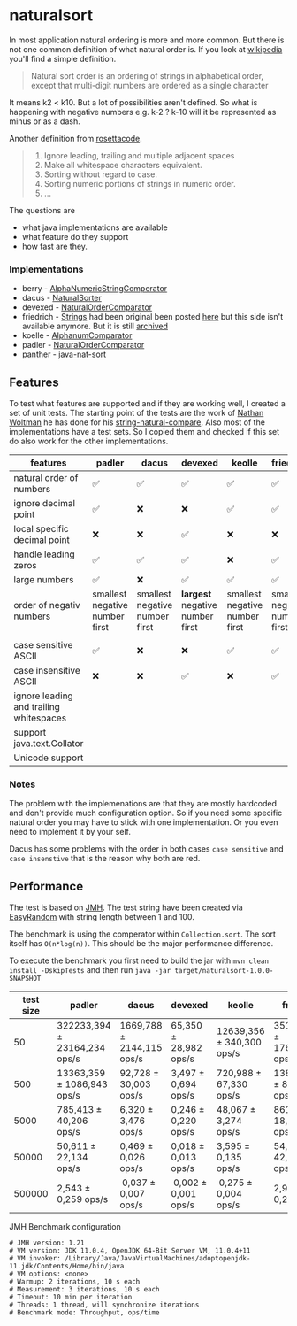 # naturalsort

In most application natural ordering is more and more common. But there is not one common definition of what 
natural order is. If you look at [wikipedia][11] you'll find a simple definition. 
> Natural sort order is an ordering of strings in alphabetical order, except that multi-digit numbers are ordered as a single character

It means k2 < k10. But a lot of possibilities aren't defined. So what is happening with negative numbers 
e.g. k-2 ? k-10 will it be represented as minus or as a dash.

Another definition from [rosettacode][12]. 
> 1. Ignore leading, trailing and multiple adjacent spaces
> 2. Make all whitespace characters equivalent.
> 3. Sorting without regard to case.
> 4. Sorting numeric portions of strings in numeric order.
> 5. ...

The questions are 
* what java implementations are available
* what feature do they support
* how fast are they.


### Implementations

- berry - [AlphaNumericStringComperator][4]
- dacus - [NaturalSorter][3]
- devexed - [NaturalOrderComparator][14]
- friedrich - [Strings][6] had been original been posted [here][7] but this side isn't available anymore. But it is still [archived][8] 
- koelle - [AlphanumComparator][5]
- padler - [NaturalOrderComparator][2]
- panther - [java-nat-sort][9]


## Features

To test what features are supported and if they are working well, I created a set of unit tests. 
The starting point of the tests are the work of [Nathan Woltman][13] he has done for his [string-natural-compare][1].
Also most of the implementations have a test sets. So I copied them and checked if this set do also work for the other
implementations.

 features| padler | dacus | devexed | keolle | friedrich | panther | berry 
---------|--------|-------|---------|--------|-----------|---------|-------
natural order of numbers | :white_check_mark: | :white_check_mark: | :white_check_mark: | :white_check_mark: | :white_check_mark: | :white_check_mark: | :white_check_mark: 
ignore decimal point | :white_check_mark: | :x: | :x: | :white_check_mark: | :white_check_mark: | :x: | :x:
local specific decimal point | :x: | :x: | :white_check_mark: | :x: | :x: | :x: | :x: 
handle leading zeros | :white_check_mark: | :white_check_mark: | :white_check_mark: | :x: | :white_check_mark: | :white_check_mark: | :white_check_mark: 
large numbers | :white_check_mark: | :x: | :white_check_mark: | :white_check_mark: | :white_check_mark: | :white_check_mark: | :x:
order of negativ numbers | smallest negative number first | smallest negative number first | **largest** negative number first | smallest negative number first | smallest negative number first | smallest negative number first | smallest negative number first 
| | | | | | | |
case sensitive ASCII | :white_check_mark: | :x: | :x: | :white_check_mark: | :white_check_mark: | :white_check_mark: | :white_check_mark: | :x: 
case insensitive ASCII | :x: | :x: | :white_check_mark: | :x: | :white_check_mark: | :white_check_mark: | :x:
ignore leading and trailing whitespaces  | | | | | | | 
support java.text.Collator  | | | | | | | 
Unicode support | | | | | | | 

### Notes
The problem with the implemenations are that they are mostly hardcoded and don't provide much configuration option. So if you need some specific natural order you may have to stick with one implementation. Or you even need to implement it by your self.

Dacus has some problems with the order in both cases `case sensitive` and `case insenstive` that is the reason why both are red.


## Performance

The test is based on [JMH][15]. The test string have been created via [EasyRandom][16] with string length between 1 and 100. 

The benchmark is using the comperator within `Collection.sort`. The sort itself has `O(n*log(n))`. This should be the major performance difference. 

To execute the benchmark you first need to build the jar with `mvn clean install -DskipTests` and then run `java -jar target/naturalsort-1.0.0-SNAPSHOT`

 test size| padler | dacus | devexed | keolle | friedrich | panther | berry 
---------|--------|-------|---------|--------|-----------|---------|-------
50 | 322233,394 ± 23164,234 ops/s | 1669,788 ± 2144,115 ops/s | 65,350 ± 28,982 ops/s | 12639,356 ± 340,300 ops/s | 351708,520 ± 17678,003 ops/s | 379094,168 ± 28208,360 ops/s | 1539,858 ± 194,941 ops/s
500 | 13363,359 ± 1086,943 ops/s | 92,728 ± 30,003 ops/s | 3,497 ± 0,694 ops/s | 720,988 ± 67,330 ops/s | 13814,737 ± 852,784 ops/s  | 14819,162 ± 1340,082 ops/s | 84,747 ± 0,707 ops/s
5000 | 785,413 ± 40,206 ops/s | 6,320 ± 3,476 ops/s | 0,246 ± 0,220 ops/s | 48,067 ± 3,274 ops/s | 861,733 ± 18,264 ops/s | 884,419 ± 29,256 ops/s | 5,951 ± 0,240 ops/s
50000 | 50,611 ± 22,134 ops/s | 0,469 ± 0,026 ops/s | 0,018 ± 0,013 ops/s | 3,595 ± 0,135 ops/s | 54,059 ± 42,570 ops/s | 58,565 ± 4,214 ops/s | 0,443 ± 0,120 ops/s
500000 | 2,543 ± 0,259 ops/s | 0,037 ± 0,007 ops/s | 0,002 ± 0,001 ops/s | 0,275 ± 0,004 ops/s | 2,930 ± 0,235 ops/s | 3,204 ± 0,229 ops/s | 0,035 ± 0,016 ops/s

JMH Benchmark configuration

```
# JMH version: 1.21
# VM version: JDK 11.0.4, OpenJDK 64-Bit Server VM, 11.0.4+11
# VM invoker: /Library/Java/JavaVirtualMachines/adoptopenjdk-11.jdk/Contents/Home/bin/java
# VM options: <none>
# Warmup: 2 iterations, 10 s each
# Measurement: 3 iterations, 10 s each
# Timeout: 10 min per iteration
# Threads: 1 thread, will synchronize iterations
# Benchmark mode: Throughput, ops/time
```

[1]: https://github.com/nwoltman/string-natural-compare
[2]: https://github.com/616slayer616/natorder
[3]: https://github.com/Dacus/NaturalSort
[4]: http://simplesql.tigris.org/servlets/ProjectDocumentList?folderID=0
[5]: http://www.davekoelle.com/alphanum.html
[6]: https://github.com/marcboon/FlashCards
[7]: http://weblogs.java.net/blog/skelvin/archive/2006/01/natural_string.html
[8]: https://web.archive.org/web/20071010144420/http://weblogs.java.net/blog/skelvin/archive/2006/01/natural_string.html
[9]: https://github.com/gpanther/java-nat-sort
[10]: https://docs.oracle.com/javase/9/docs/api/java/util/Comparator.html?is-external=true#naturalOrder--
[11]: https://en.wikipedia.org/wiki/Natural_sort_order
[12]: https://rosettacode.org/wiki/Natural_sorting
[13]: https://github.com/nwoltman
[14]: https://github.com/devexed/natural-sort
[15]: http://openjdk.java.net/projects/code-tools/jmh/
[16]: https://github.com/j-easy/easy-random
